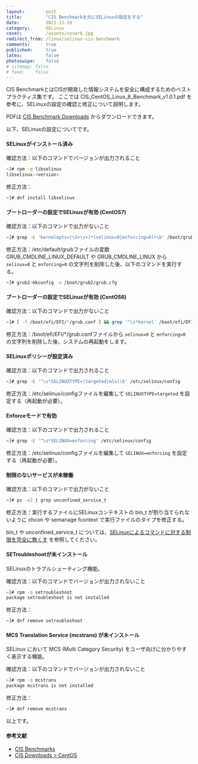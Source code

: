 ```yaml
---
layout:        post
title:         "CIS Benchmarkを元にSELinuxの設定をする"
date:          2021-11-19
category:      SELinux
cover:         /assets/cover6.jpg
redirect_from: /linux/selinux-cis-benchmark
comments:      true
published:     true
latex:         false
photoswipe:    false
# sitemap: false
# feed:    false
---
```


CIS BenchmarkとはCISが開発した情報システムを安全に構成するためのベストプラクティス集です。
ここでは CIS_CentOS_Linux_8_Benchmark_v1.0.1.pdf を参考に、SELinuxの設定の確認と修正について説明します。

PDFは [CIS Benchmark Downloads](https://downloads.cisecurity.org/#/) からダウンロードできます。

以下、SELinuxの設定についてです。

#### SELinuxがインストール済み
確認方法：以下のコマンドでバージョンが出力されること
```bash
~]# rpm -q libselinux
libselinux-<version>
```
修正方法：
```bash
~]# dnf install libselinux
```

#### ブートローダーの設定でSELinuxが有効 (CentOS7)
確認方法：以下のコマンドで出力がないこと
```bash
~]# grep -E 'kernelopts=(\S+\s+)*(selinux=0|enforcing=0)+\b' /boot/grub2/grubenv
```
修正方法：/etc/default/grubファイルの変数 GRUB_CMDLINE_LINUX_DEFAULT や GRUB_CMDLINE_LINUX から `selinux=0` と `enforcing=0` の文字列を削除した後、以下のコマンドを実行する。
```bash
~]# grub2-mkconfig -o /boot/grub2/grub.cfg
```

#### ブートローダーの設定でSELinuxが有効 (CentOS6)
確認方法：以下のコマンドで出力がないこと
```bash
~]# [ -f /boot/efi/EFI/*/grub.conf ] && grep '^\s*kernel' /boot/efi/EFI/*/grub.conf | grep -E '(selinux=0|enforcing=0)' || grep '^\s*kernel' /boot/grub/grub.conf | grep -E '(selinux=0|enforcing=0)'
```
修正方法：/boot/efi/EFI/*/grub.confファイルから `selinux=0` と `enforcing=0` の文字列を削除した後、システムの再起動をします。

#### SELinuxポリシーが設定済み
確認方法：以下のコマンドで出力されること
```bash
~]# grep -E '^\s*SELINUXTYPE=(targeted|mls)\b' /etc/selinux/config
```
修正方法：/etc/selinux/configファイルを編集して `SELINUXTYPE=targeted` を設定する（再起動が必要）。

#### Enforceモードで有効
確認方法：以下のコマンドで出力されること
```bash
~]# grep -E '^\s*SELINUX=enforcing' /etc/selinux/config
```
修正方法：/etc/selinux/configファイルを編集して `SELINUX=enforcing` を設定する（再起動が必要）。


#### 制限のないサービスが未稼働
確認方法：以下のコマンドで出力がないこと
```bash
~]# ps -eZ | grep unconfined_service_t
```
修正方法：実行するファイルにSELinuxコンテキストの bin_t が割り当てられないように chcon や semanage fcontext で実行ファイルのタイプを修正する。

bin_t や unconfined_service_t については、[SELinuxによるコマンドに対する制限を完全に無くす](http://localhost:4000/blog/linux/selinux-unrestricted-process) を参照してください。

#### SETroubleshootが未インストール
SELinuxのトラブルシューティング機能。

確認方法：以下のコマンドでバージョンが出力されないこと
```bash
~]# rpm -q setroubleshoot
package setroubleshoot is not installed
```
修正方法：
```bash
~]# dnf remove setroubleshoot
```

#### MCS Translation Service (mcstrans) が未インストール
SELinux において MCS (Multi Category Security) をユーザ向けに分かりやすく表示する機能。

確認方法：以下のコマンドでバージョンが出力されないこと
```bash
~]# rpm -q mcstrans
package mcstrans is not installed
```
修正方法：
```bash
~]# dnf remove mcstrans
```

以上です。


#### 参考文献

- [CIS Benchmarks](https://www.cisecurity.org/cis-benchmarks/)
- [CIS Downloads > CentOS](https://downloads.cisecurity.org/#/)
